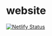 # website
[![Netlify Status](https://api.netlify.com/api/v1/badges/178795d2-c17b-42aa-869d-1fc6b49454a9/deploy-status)](https://app.netlify.com/sites/dreamy-mcnulty-07a670/deploys)
